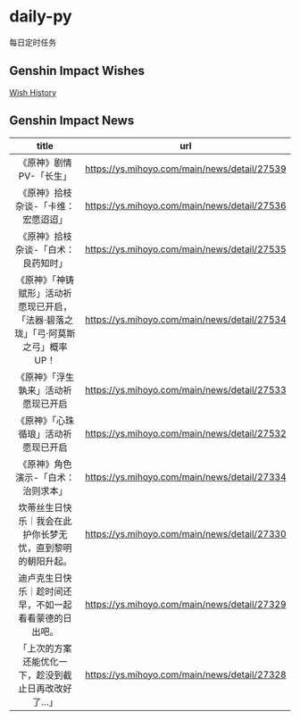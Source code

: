 # daily-py
每日定时任务


## Genshin Impact Wishes
[Wish History](./genshin_impact_wish.md)


## Genshin Impact News

| title | url |
|:---:|:---:|
| 《原神》剧情PV-「长生」 | https://ys.mihoyo.com/main/news/detail/27539 |
| 《原神》拾枝杂谈-「卡维：宏愿迢迢」 | https://ys.mihoyo.com/main/news/detail/27536 |
| 《原神》拾枝杂谈-「白术：良药知时」 | https://ys.mihoyo.com/main/news/detail/27535 |
| 《原神》「神铸赋形」活动祈愿现已开启，「法器·碧落之珑」「弓·阿莫斯之弓」概率UP！ | https://ys.mihoyo.com/main/news/detail/27534 |
| 《原神》「浮生孰来」活动祈愿现已开启 | https://ys.mihoyo.com/main/news/detail/27533 |
| 《原神》「心珠循琅」活动祈愿现已开启 | https://ys.mihoyo.com/main/news/detail/27532 |
| 《原神》角色演示-「白术：治则求本」 | https://ys.mihoyo.com/main/news/detail/27334 |
| 坎蒂丝生日快乐｜我会在此护你长梦无忧，直到黎明的朝阳升起。 | https://ys.mihoyo.com/main/news/detail/27330 |
| 迪卢克生日快乐｜趁时间还早，不如一起看看蒙德的日出吧。 | https://ys.mihoyo.com/main/news/detail/27329 |
| 「上次的方案还能优化一下，趁没到截止日再改改好了…」 | https://ys.mihoyo.com/main/news/detail/27328 |

